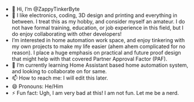 - 👋 Hi, I’m @ZappyTinkerByte
- 👀 I like electronics, coding, 3D design and printing and everything in between. I treat this as my hobby, and consider myself an amateur. I do not have formal training, education, or job experience in this field, but I do enjoy collaborating with other developers!
- I’m interested in home automation work space, and enjoy tinkering with my own projects to make my life easier (ahem ahem complicated for no reason). I place a huge emphasis on practical and future proof design that might help with that covered Partner Approval Factor (PAF).
- 🌱 I’m currently learning Home Assistant based home automation system, and looking to collaborate on for same. 
- 📫 How to reach me: I will edit this later.
- 😄 Pronouns: He/Him
- ⚡ Fun fact: Ugh, I am very bad at this! I am not fun. Let me be a nerd.

<!---
ZappyTinkerByte/ZappyTinkerByte is a ✨ special ✨ repository because its `README.md` (this file) appears on your GitHub profile.
You can click the Preview link to take a look at your changes.
--->
